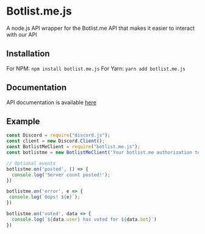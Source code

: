 # Botlist.me.js
A node.js API wrapper for the Botlist.me API that makes it easier to interact with our API

## Installation
For NPM:
`npm install botlist.me.js`
For Yarn:
`yarn add botlist.me.js`

## Documentation
API documentation is available [here](https://docs.botlist.me)

## Example

```js
const Discord = require("discord.js");
const client = new Discord.Client();
const BotlistMeClient = require("botlist.me.js");
const botlistme = new BotlistMeClient('Your botlist.me authorization token', { autoPost: true, webhookEnabled: true }, client);

// Optional events
botlistme.on('posted', () => {
  console.log('Server count posted!');
})

botlistme.on('error', e => {
 console.log(`Oops! ${e}`);
})

botlistme.on('voted', data => {
  console.log(`${data.user} has voted for ${data.bot}`)
})
```
